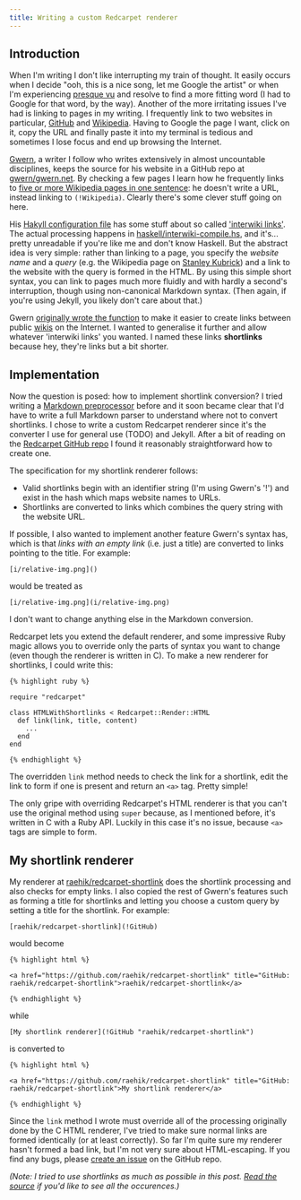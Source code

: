 ```yaml
---
title: Writing a custom Redcarpet renderer
---
```


Introduction
------------

When I'm writing I don't like interrupting my train of thought. It
easily occurs when I decide "ooh, this is a nice song, let me Google the
artist" or when I'm experiencing [presque vu](!Wikipedia) and resolve to
find a more fitting word (I had to Google for that word, by the way).
Another of the more irritating issues I've had is linking to pages in my
writing. I frequently link to two websites in particular,
[GitHub](https://github.com) and [Wikipedia](https://en.wikipedia.org).
Having to Google the page I want, click on it, copy the URL and finally
paste it into my terminal is tedious and sometimes I lose focus and end
up browsing the Internet.

[Gwern](http://gwern.net), a writer I follow who writes extensively in
almost uncountable disciplines, keeps the source for his website in a
GitHub repo at [gwern/gwern.net](!GitHub). By checking a few pages I
learn how he frequently links to [five or more Wikipedia pages in one
sentence][gwern-wikibot]: he doesn't write a URL, instead linking to
`(!Wikipedia)`. Clearly there's some clever stuff going on here.

[gwern-wikibot]: http://www.gwern.net/haskell/Wikipedia%20Archive%20Bot

His [Hakyll configuration file][hakyll-conf] has some stuff about so
called ['interwiki links'][hakyll-conf-l117]. The actual processing
happens in [haskell/interwiki-compile.hs][interwiki], and it's... pretty
unreadable if you're like me and don't know Haskell. But the abstract
idea is very simple: rather than linking to a page, you specify the
*website name* and a *query* (e.g. the Wikipedia page on [Stanley
Kubrick](!Wikipedia)) and a link to the website with the query is formed
in the HTML. By using this simple short syntax, you can link to pages
much more fluidly and with hardly a second's interruption, though using
non-canonical Markdown syntax. (Then again, if you're using Jekyll, you
likely don't care about that.)

[hakyll-conf]: !GitHub "gwern/gwern.net/blob/master/hakyll.hs"
[hakyll-conf-l117]: !GitHub "gwern/gwern.net/blob/master/hakyll.hs#L117"
[interwiki]: !GitHub "gwern/gwern.net/blob/master/haskell/interwiki-compile.hs"

Gwern [originally wrote the function][gitit-interwiki] to make it easier
to create links between public [wikis](!Wikipedia "Wiki") on the
Internet. I wanted to generalise it further and allow whatever
'interwiki links' you wanted. I named these links **shortlinks** because
hey, they're links but a bit shorter.

[gitit-interwiki]: !GitHub "jgm/gitit/blob/master/plugins/Interwiki.hs"


Implementation
--------------

Now the question is posed: how to implement shortlink conversion?
I tried writing a [Markdown
preprocessor](!GitHub "raehik/mdwiki-preprocess") before and it soon
became clear that I'd have to write a full Markdown parser to understand
where not to convert shortlinks. I chose to write a custom Redcarpet
renderer since it's the converter I use for general use (TODO) and
Jekyll. After a bit of reading on the [Redcarpet GitHub
repo](!GitHub "vmg/redcarpet") I found it reasonably straightforward how
to create one.

The specification for my shortlink renderer follows:

  * Valid shortlinks begin with an identifier string (I'm using Gwern's
    '!') and exist in the hash which maps website names to URLs.
  * Shortlinks are converted to links which combines the query string
    with the website URL.

If possible, I also wanted to implement another feature Gwern's syntax
has, which is that *links with an empty link* (i.e. just a title) are
converted to links pointing to the title. For example:

    [i/relative-img.png]()
    
would be treated as

    [i/relative-img.png](i/relative-img.png)

I don't want to change anything else in the Markdown conversion.

Redcarpet lets you extend the default renderer, and some impressive Ruby
magic allows you to override only the parts of syntax you want to change
(even though the renderer is written in C). To make a new renderer for
shortlinks, I could write this:

    {% highlight ruby %}

    require "redcarpet"

    class HTMLWithShortlinks < Redcarpet::Render::HTML
      def link(link, title, content)
        ...
      end
    end

    {% endhighlight %}

The overridden `link` method needs to check the link for a shortlink,
edit the link to form if one is present and return an `<a>` tag. Pretty
simple!

The only gripe with overriding Redcarpet's HTML renderer is that you
can't use the original method using `super` because, as I mentioned
before, it's written in C with a Ruby API. Luckily in this case it's no
issue, because `<a>` tags are simple to form.


My shortlink renderer
---------------------

My renderer at [raehik/redcarpet-shortlink](!GitHub) does the shortlink
processing and also checks for empty links. I also copied the rest of
Gwern's features such as forming a title for shortlinks and letting you
choose a custom query by setting a title for the shortlink. For example:

    [raehik/redcarpet-shortlink](!GitHub)

would become

    {% highlight html %}

    <a href="https://github.com/raehik/redcarpet-shortlink" title="GitHub: raehik/redcarpet-shortlink">raehik/redcarpet-shortlink</a>

    {% endhighlight %}

while

    [My shortlink renderer](!GitHub "raehik/redcarpet-shortlink")

is converted to

    {% highlight html %}

    <a href="https://github.com/raehik/redcarpet-shortlink" title="GitHub: raehik/redcarpet-shortlink">My shortlink renderer</a>

    {% endhighlight %}

Since the `link` method I wrote must override all of the processing
originally done by the C HTML renderer, I've tried to make sure normal
links are formed identically (or at least correctly). So far I'm quite
sure my renderer hasn't formed a bad link, but I'm not very sure about
HTML-escaping. If you find any bugs, please [create an
issue](!GitHub "raehik/redcarpet-shortlink/issues") on the GitHub repo.

*(Note: I tried to use shortlinks as much as possible in this post.
[Read the source][this-post] if you'd like to see all the occurences.)*

[this-post]: !GitHub "raehik/raehik.me/blob/master/{{ page.path }}"
